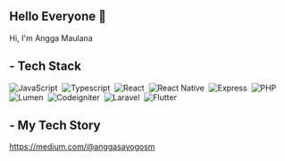 ## Hello Everyone 👋
<p align='left'>Hi, I'm Angga Maulana</p>

## - Tech Stack

![JavaScript](https://img.shields.io/badge/-JavaScript-282A36?style=flat&logo=javascript)&nbsp;
![Typescript](https://img.shields.io/badge/-Typescript-282A36?style=flat&logo=typescript)&nbsp;
![React](https://img.shields.io/badge/-React-282A36?style=flat&logo=react)&nbsp;
![React Native](https://img.shields.io/badge/-React_Native-282A36?style=flat&logo=react)&nbsp;
![Express](https://img.shields.io/badge/-Express-282A36?style=flat&logo=express)&nbsp;
![PHP](https://img.shields.io/badge/-PHP-282A36?style=flat&logo=PHP)&nbsp;
![Lumen](https://img.shields.io/badge/-Lumen-282A36?style=flat&logo=lumen)&nbsp;
![Codeigniter](https://img.shields.io/badge/-Codeigniter-282A36?style=flat&logo=codeigniter)&nbsp;
![Laravel](https://img.shields.io/badge/-Laravel-282A36?style=flat&logo=laravel)&nbsp;
![Flutter](https://img.shields.io/badge/-Flutter-282A36?style=flat&logo=flutter)&nbsp;


## - My Tech Story

https://medium.com/@anggasayogosm
